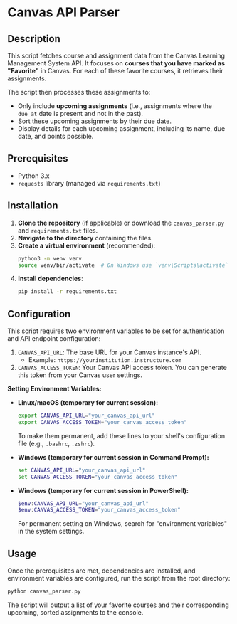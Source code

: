 # Canvas API Parser

## Description

This script fetches course and assignment data from the Canvas Learning Management System API.
It focuses on **courses that you have marked as "Favorite"** in Canvas.
For each of these favorite courses, it retrieves their assignments.

The script then processes these assignments to:
- Only include **upcoming assignments** (i.e., assignments where the `due_at` date is present and not in the past).
- Sort these upcoming assignments by their due date.
- Display details for each upcoming assignment, including its name, due date, and points possible.

## Prerequisites

- Python 3.x
- `requests` library (managed via `requirements.txt`)

## Installation

1.  **Clone the repository** (if applicable) or download the `canvas_parser.py` and `requirements.txt` files.
2.  **Navigate to the directory** containing the files.
3.  **Create a virtual environment** (recommended):
    ```bash
    python3 -m venv venv
    source venv/bin/activate  # On Windows use `venv\Scripts\activate`
    ```
4.  **Install dependencies**:
    ```bash
    pip install -r requirements.txt
    ```

## Configuration

This script requires two environment variables to be set for authentication and API endpoint configuration:

1.  `CANVAS_API_URL`: The base URL for your Canvas instance's API.
    *   Example: `https://yourinstitution.instructure.com`
2.  `CANVAS_ACCESS_TOKEN`: Your Canvas API access token. You can generate this token from your Canvas user settings.

**Setting Environment Variables:**

-   **Linux/macOS (temporary for current session):**
    ```bash
    export CANVAS_API_URL="your_canvas_api_url"
    export CANVAS_ACCESS_TOKEN="your_canvas_access_token"
    ```
    To make them permanent, add these lines to your shell's configuration file (e.g., `.bashrc`, `.zshrc`).

-   **Windows (temporary for current session in Command Prompt):**
    ```cmd
    set CANVAS_API_URL="your_canvas_api_url"
    set CANVAS_ACCESS_TOKEN="your_canvas_access_token"
    ```
-   **Windows (temporary for current session in PowerShell):**
    ```powershell
    $env:CANVAS_API_URL="your_canvas_api_url"
    $env:CANVAS_ACCESS_TOKEN="your_canvas_access_token"
    ```
    For permanent setting on Windows, search for "environment variables" in the system settings.

## Usage

Once the prerequisites are met, dependencies are installed, and environment variables are configured, run the script from the root directory:

```bash
python canvas_parser.py
```

The script will output a list of your favorite courses and their corresponding upcoming, sorted assignments to the console.
